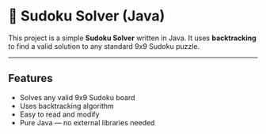 # 🧩 Sudoku Solver (Java)

This project is a simple **Sudoku Solver** written in Java. It uses **backtracking** to find a valid solution to any standard 9x9 Sudoku puzzle.

---

## Features

- Solves any valid 9x9 Sudoku board
- Uses backtracking algorithm
- Easy to read and modify
- Pure Java — no external libraries needed
